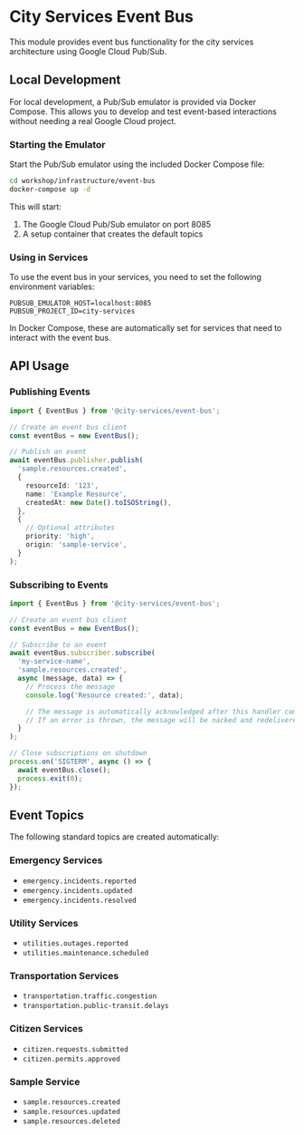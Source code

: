 # City Services Event Bus

This module provides event bus functionality for the city services architecture using Google Cloud Pub/Sub.

## Local Development

For local development, a Pub/Sub emulator is provided via Docker Compose. This allows you to develop and test event-based interactions without needing a real Google Cloud project.

### Starting the Emulator

Start the Pub/Sub emulator using the included Docker Compose file:

```bash
cd workshop/infrastructure/event-bus
docker-compose up -d
```

This will start:

1. The Google Cloud Pub/Sub emulator on port 8085
2. A setup container that creates the default topics

### Using in Services

To use the event bus in your services, you need to set the following environment variables:

```
PUBSUB_EMULATOR_HOST=localhost:8085
PUBSUB_PROJECT_ID=city-services
```

In Docker Compose, these are automatically set for services that need to interact with the event bus.

## API Usage

### Publishing Events

```typescript
import { EventBus } from '@city-services/event-bus';

// Create an event bus client
const eventBus = new EventBus();

// Publish an event
await eventBus.publisher.publish(
  'sample.resources.created',
  {
    resourceId: '123',
    name: 'Example Resource',
    createdAt: new Date().toISOString(),
  },
  {
    // Optional attributes
    priority: 'high',
    origin: 'sample-service',
  }
);
```

### Subscribing to Events

```typescript
import { EventBus } from '@city-services/event-bus';

// Create an event bus client
const eventBus = new EventBus();

// Subscribe to an event
await eventBus.subscriber.subscribe(
  'my-service-name',
  'sample.resources.created',
  async (message, data) => {
    // Process the message
    console.log('Resource created:', data);

    // The message is automatically acknowledged after this handler completes
    // If an error is thrown, the message will be nacked and redelivered
  }
);

// Close subscriptions on shutdown
process.on('SIGTERM', async () => {
  await eventBus.close();
  process.exit(0);
});
```

## Event Topics

The following standard topics are created automatically:

### Emergency Services

- `emergency.incidents.reported`
- `emergency.incidents.updated`
- `emergency.incidents.resolved`

### Utility Services

- `utilities.outages.reported`
- `utilities.maintenance.scheduled`

### Transportation Services

- `transportation.traffic.congestion`
- `transportation.public-transit.delays`

### Citizen Services

- `citizen.requests.submitted`
- `citizen.permits.approved`

### Sample Service

- `sample.resources.created`
- `sample.resources.updated`
- `sample.resources.deleted`
